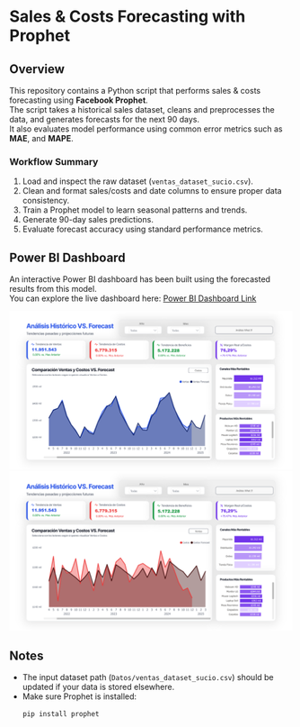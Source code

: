 # Sales & Costs Forecasting with Prophet

## Overview

This repository contains a Python script that performs sales & costs forecasting using **Facebook Prophet**.  
The script takes a historical sales dataset, cleans and preprocesses the data, and generates forecasts for the next 90 days.  
It also evaluates model performance using common error metrics such as **MAE**, and **MAPE**.

### Workflow Summary
1. Load and inspect the raw dataset (`ventas_dataset_sucio.csv`).
2. Clean and format sales/costs and date columns to ensure proper data consistency.
3. Train a Prophet model to learn seasonal patterns and trends.
4. Generate 90-day sales predictions.
5. Evaluate forecast accuracy using standard performance metrics.

## Power BI Dashboard

An interactive Power BI dashboard has been built using the forecasted results from this model.  
You can explore the live dashboard here: [Power BI Dashboard Link]([https://app.powerbi.com/your-dashboard-link](https://app.powerbi.com/view?r=eyJrIjoiNjU0ZDFiOTUtODQ2MC00YmUxLWExZDQtM2EyNDY1ZTdlYTc0IiwidCI6Ijg5MWYyMzU2LTRhNzgtNDA1Mi04ZjRmLWNhMjQ4MmIyMjE4OSIsImMiOjl9))

![Power BI Dashboard Preview](./images/VentasForecast.png)
![Power BI Dashboard Preview](./images/CostsForecast.png)

## Notes

- The input dataset path (`Datos/ventas_dataset_sucio.csv`) should be updated if your data is stored elsewhere.
- Make sure Prophet is installed:  
  ```bash
  pip install prophet
